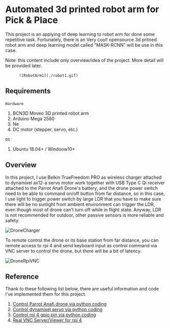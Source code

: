 # Automated 3d printed robot arm for Pick & Place
This project is an applying of deep learning to robot arm for done some repetitive task. Fortunately, there is an Very cool! opensource 3d pritned robot arm and deep learning model called "MASK-RCNN" will be use in this case.

Note: this content include only overview/idea of the project. More detail will be provided later.

          ![RobotArm1](./robot1.gif)

## Requirements
`Hardware`
1. BCN3D Moveo 3D printed robot arm
2. Arduino Mega 2560
3. Ne
4. DC motor (stepper, servo, etc.)

`OS`
1. Ubuntu 18.04+ / Windoow10+

## Overview
In this project, I use Belkin TrueFreedom PRO as wireless charger attached to dynamixel ax12-a servo motor work together with USB Type C Qi receiver attached to the Parrot Anafi Drone's battery, and the drone power switch need to be able to command on/off button from far distance, so in this case, I use light to trigger power switch by large LDR that you have to make sure there will be no sunlight from ambient environment can trigger the LDR, even though most of drone can't turn off while in flight state. Anyway, LDR is not recommended for outdoor, other passive sensors is more reliable and safety.

![DroneCharger](./images/ov2.gif)

To remote control the drone or its base station from far distance, you can remote access to rpi 4 and send keyboard input as control command via VNC server to control the drone, but there will be a bit of latency.

![DroneRpiVNC](./images/ov3.gif)


## Reference
Thank to these following list below, there are useful information and code I've implemented them for this project.
1. [Control Parrot Anafi drone via python coding](https://github.com/Parrot-Developers/olympe)
2. [Control dynamixel servo via python coding](https://github.com/ROBOTIS-GIT/DynamixelSDK)
3. [Control rpi 4 gpio pin via python coding](https://www.ics.com/blog/control-raspberry-pi-gpio-pins-python)
4. [Real VNC Server/Viewer for rpi 4](https://www.realvnc.com/en/connect/download/vnc/raspberrypi/)
